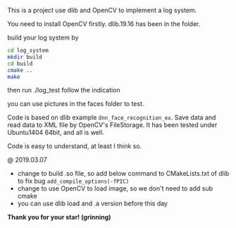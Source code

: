 This is a project use dlib and OpenCV to implement a log system.

You need to install OpenCV firstly.
dlib.19.16 has been in the folder.

build your log system by
```bash
cd log_system
mkdir build
cd build
cmake ..
make
```
then run ./log_test
follow the indication

you can use pictures in the faces folder to test.

Code is based on dlib example `dnn_face_recognition_ex`. Save data and read data to XML file by OpenCV's FileStorage. It has been tested under Ubuntu1404 64bit, and all is well.

Code is easy to understand, at least I think so.

@ 2019.03.07
* change to build .so file, so add below command to CMakeLists.txt of dlib to fix bug
`add_compile_options(-fPIC)`
* change to use OpenCV to load image, so we don't need to add sub cmake
* you can use dlib load and .a version before this day


**Thank you for your star! (grinning)**